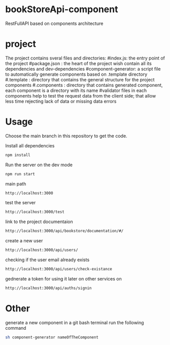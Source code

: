 # bookStoreApi-component
RestFullAPI based  on components architecture 


# project

The project contains sveral files and directories:
    #index.js: the entry point of the project
    #package.json : the heart of the project wish contain all its dependencies and dev-dependencies
    #component-generator: a script file to automatically generate components based on .template directory
    #.template : directory that contains the general structure for the project components
    #.components : directory that contains generated component, each component is a directory with its name 
    #validator files in each components help to test the request data from the client side; that allow less time rejecting lack of data or missing data errors 


# Usage

Choose the main branch in this repository to get the code.

Install all dependencies
```sh
npm install 
```

Run the server on the dev mode
```sh
npm run start
```
main path
```sh
http://localhost:3000

```
test the server
```sh
http://localhost:3000/test

```

link to the project documentaion
```sh
http://localhost:3000/api/bookstore/documentation/#/

```
create a new user 
```sh
http://localhost:3000/api/users/

```
checking if the user email already exists
```sh
http://localhost:3000/api/users/check-existance

```
gednerate a token for using it later on other services on
```sh
http://localhost:3000/api/auths/signin

```

# Other

generate a new component in a git bash terminal run the following command
```sh
sh component-generator nameOfTheComponent
```
